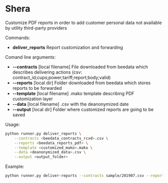# Shera

Customize PDF reports in order to add customer personal data not available by utility third-party providers

Commands:

- **deliver_reports** Report customization and forwarding

Comand line arguments:

- **--contracts** [local filename] File downloaded from beedata which describes delivering actions (csv: contract_id;cups;power;tariff;report;body;valid)
- **--reports** [local dir] Folder downloaded from beedata which stores reports to be forwarded
- **--template** [local filename] .mako template describing PDF customization layer
- **--data** [local filename] .csv with the deanonymized date
- **--output** [local dir] Folder where customized reports are going to be saved

Usage:

```sh
python runner.py deliver_reports \
    --contracts <beedata_contracts_rcvd>.csv \
    --reports <beedata_reports_pdf> \
    --template <customized_mako>.mako \
    --data <deanonymized_data>.csv \
    --output <output_folder>
```

Example:

```sh
python runner.py deliver-reports --contracts sample/201907.csv --reports pdf --template sample/customize.mako --data sample/contracts.csv --output output
```
